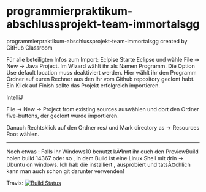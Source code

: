# programmierpraktikum-abschlussprojekt-team-immortalsgg
programmierpraktikum-abschlussprojekt-team-immortalsgg created by GitHub Classroom

Für alle beteiligten Infos zum Import: Eclpise Starte Eclipse und wähle File -> New -> Java Project. Im Wizard wählt ihr als Namen Programm. Die Option Use default location muss deaktiviert werden. Hier wählt ihr den Programm Ordner auf euren Rechner aus den Ihr vom Github repository geclont habt. Ein Klick auf Finish sollte das Projekt erfolgreich importieren.

IntelliJ

File -> New -> Project from existing sources auswählen und dort den Ordner five-buttons, der geclont wurde importieren.

Danach Rechtsklick auf den Ordner res/ und Mark directory as -> Resources Root wählen.
____________________________________
Noch etwas :
Falls ihr Windows10 benutzt kÃ¶nnt ihr euch den PreviewBuild holen build 14367 oder so , in dem Build ist eine Linux Shell mit drin -> Ubuntu on windows.
Ich hab die installiert , ausprobiert und tatsÃ¤chlich kann man auch schon git darunter verwenden! 

Travis:
[![Build Status](https://travis-ci.org/ProPra16/programmierpraktikum-abschlussprojekt-team-immortalsgg.svg?branch=master)](https://travis-ci.org/ProPra16/programmierpraktikum-abschlussprojekt-team-immortalsgg.svg?branch=master)
